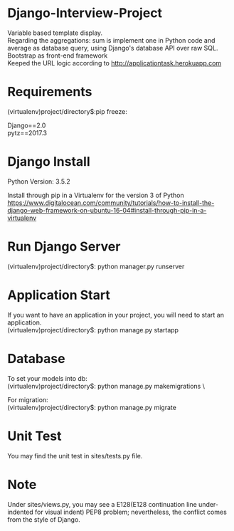 # Django-Interview-Project
Variable based template display.\
Regarding the aggregations: sum is implement one in Python code and average as database query, using Django's database API over raw SQL.\
Bootstrap as front-end framework\
Keeped the URL logic according to <http://applicationtask.herokuapp.com>

# Requirements
(virtualenv)project/directory$:pip freeze:

Django==2.0\
pytz==2017.3

# Django Install
Python Version: 3.5.2

Install through pip in a Virtualenv for the version 3 of Python <https://www.digitalocean.com/community/tutorials/how-to-install-the-django-web-framework-on-ubuntu-16-04#install-through-pip-in-a-virtualenv>

# Run Django Server
(virtualenv)project/directory$: python manager.py runserver

# Application Start
If you want to have an application in your project, you will need to start an application.\
(virtualenv)project/directory$: python manage.py startapp <application name that you want>

# Database
To set your models into db:\
(virtualenv)project/directory$: python manage.py makemigrations <application name in your project>\
  
For migration:\
(virtualenv)project/directory$: python manage.py migrate <application name in your project>

# Unit Test

You may find the unit test in sites/tests.py file.

# Note
Under sites/views.py, you may see a E128(E128 continuation line under-indented for visual indent) PEP8 problem; nevertheless, the conflict comes from the style of Django.
